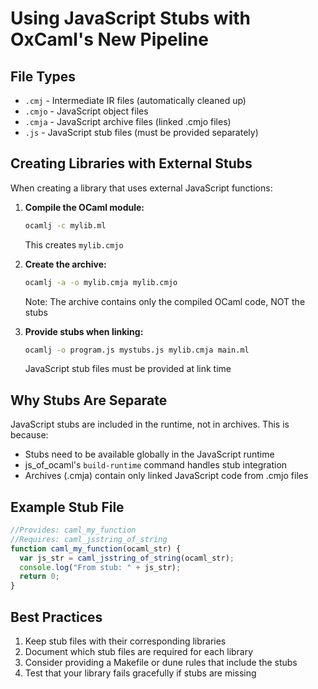 # Using JavaScript Stubs with OxCaml's New Pipeline

## File Types
- `.cmj` - Intermediate IR files (automatically cleaned up)
- `.cmjo` - JavaScript object files
- `.cmja` - JavaScript archive files (linked .cmjo files)
- `.js` - JavaScript stub files (must be provided separately)

## Creating Libraries with External Stubs

When creating a library that uses external JavaScript functions:

1. **Compile the OCaml module:**
   ```bash
   ocamlj -c mylib.ml
   ```
   This creates `mylib.cmjo`

2. **Create the archive:**
   ```bash
   ocamlj -a -o mylib.cmja mylib.cmjo
   ```
   Note: The archive contains only the compiled OCaml code, NOT the stubs

3. **Provide stubs when linking:**
   ```bash
   ocamlj -o program.js mystubs.js mylib.cmja main.ml
   ```
   JavaScript stub files must be provided at link time

## Why Stubs Are Separate

JavaScript stubs are included in the runtime, not in archives. This is because:
- Stubs need to be available globally in the JavaScript runtime
- js_of_ocaml's `build-runtime` command handles stub integration
- Archives (.cmja) contain only linked JavaScript code from .cmjo files

## Example Stub File

```javascript
//Provides: caml_my_function
//Requires: caml_jsstring_of_string
function caml_my_function(ocaml_str) {
  var js_str = caml_jsstring_of_string(ocaml_str);
  console.log("From stub: " + js_str);
  return 0;
}
```

## Best Practices

1. Keep stub files with their corresponding libraries
2. Document which stub files are required for each library
3. Consider providing a Makefile or dune rules that include the stubs
4. Test that your library fails gracefully if stubs are missing